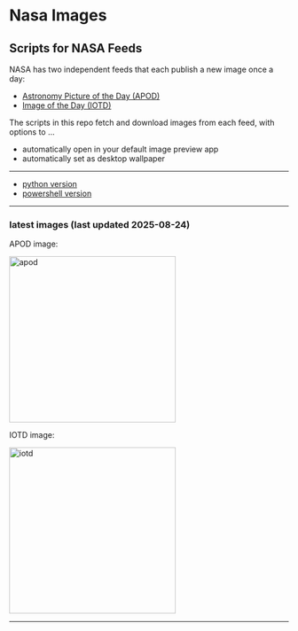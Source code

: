 # Nasa Images

## Scripts for NASA Feeds

NASA has two independent feeds that each publish a new image once a day:

- [Astronomy Picture of the Day (APOD)](https://apod.nasa.gov/apod/)
- [Image of the Day (IOTD)](https://www.nasa.gov/image-of-the-day/)

The scripts in this repo fetch and download images from each feed, with options to ...

- automatically open in your default image preview app
- automatically set as desktop wallpaper

---

- [python version](./python/README.md)
- [powershell version](./powershell/README.md)

---

### latest images (last updated 2025-08-24)

APOD image:

<a href="https://apod.nasa.gov/apod/image/2508/Crab_HubbleChandraSpitzer_3600.jpg"><img alt="apod" src="https://apod.nasa.gov/apod/image/2508/Crab_HubbleChandraSpitzer_3600.jpg" height="300" /></a>

IOTD image:

<a href="https://www.nasa.gov/image-detail/nasa-works-to-improve-supersonic-parachutes-for-mars-missions/"><img alt="iotd" src="https://www.nasa.gov/wp-content/uploads/2025/08/afrc2025-0094-0864orig.jpg" height="300" /></a>

---
